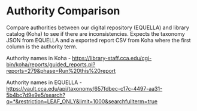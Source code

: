 # Authority Comparison

Compare authorities between our digital repository (EQUELLA) and library catalog (Koha) to see if there are inconsistencies. Expects the taxonomy JSON from EQUELLA and a exported report CSV from Koha where the first column is the authority term.

Authority names in Koha - https://library-staff.cca.edu/cgi-bin/koha/reports/guided_reports.pl?reports=279&phase=Run%20this%20report

Authority names in EQUELLA - https://vault.cca.edu/api/taxonomy/657fdbec-c17c-4497-aa31-5b4bc7d9e9e5/search?q=*&restriction=LEAF_ONLY&limit=1000&searchfullterm=true
